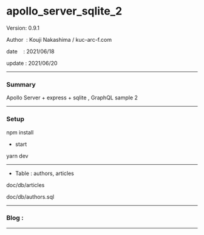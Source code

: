 ﻿# apollo_server_sqlite_2

 Version: 0.9.1

 Author  : Kouji Nakashima / kuc-arc-f.com

 date    : 2021/06/18

 update  : 2021/06/20

***
### Summary

Apollo Server + express + sqlite , GraphQL sample 2

***
### Setup

npm install

* start

yarn dev

***
* Table : authors, articles

doc/db/articles

doc/db/authors.sql


***
### Blog :

***

